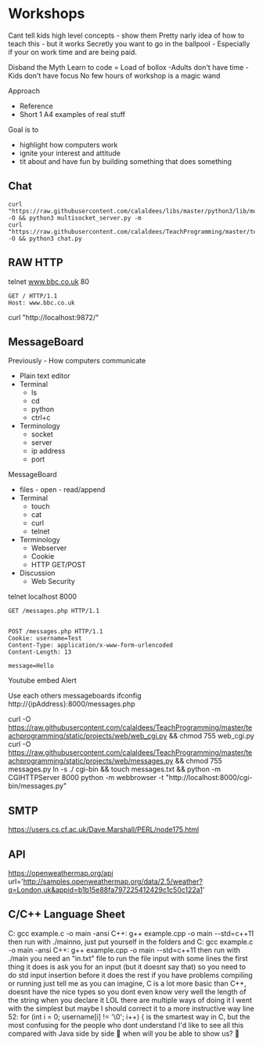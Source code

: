 Workshops
=========

Cant tell kids high level concepts - show them
Pretty narly idea of how to teach this - but it works
Secretly you want to go in the ballpool - Especially if your on work time and are being paid.

Disband the Myth
  Learn to code = Load of bollox
  -Adults don't have time
  -Kids don't have focus
  No few hours of workshop is a magic wand

Approach
  - Reference
  - Short 1 A4 examples of real stuff

Goal is to
 - highlight how computers work
 - ignite your interest and attitude
 - tit about and have fun by building something that does something


Chat
----

    curl "https://raw.githubusercontent.com/calaldees/libs/master/python3/lib/multisocket/multisocket_server.py" -O && python3 multisocket_server.py -m
    curl "https://raw.githubusercontent.com/calaldees/TeachProgramming/master/teachprogramming/static/projects/net/chat.py" -O && python3 chat.py

RAW HTTP
--------

telnet www.bbc.co.uk 80

    GET / HTTP/1.1
    Host: www.bbc.co.uk


curl "http://localhost:9872/"





MessageBoard
------------

Previously - How computers communicate
  - Plain text editor
  - Terminal
    - ls
    - cd
    - python
    - ctrl+c
  - Terminology
    - socket
    - server
    - ip address
    - port


MessageBoard
  - files - open - read/append
  - Terminal
    - touch
    - cat
    - curl
    - telnet
  - Terminology
    - Webserver
    - Cookie
    - HTTP GET/POST
  - Discussion
    - Web Security


telnet localhost 8000

    GET /messages.php HTTP/1.1


    POST /messages.php HTTP/1.1
    Cookie: username=Test
    Content-Type: application/x-www-form-urlencoded
    Content-Length: 13

    message=Hello



Youtube embed
Alert
<script type="text/javascript">alert('You have been hacked!');</script>

Use each others messageboards
ifconfig http://{ipAddress}:8000/messages.php



curl -O https://raw.githubusercontent.com/calaldees/TeachProgramming/master/teachprogramming/static/projects/web/web_cgi.py && chmod 755 web_cgi.py
curl -O https://raw.githubusercontent.com/calaldees/TeachProgramming/master/teachprogramming/static/projects/web/messages.py && chmod 755 messages.py
ln -s ./ cgi-bin && touch messages.txt && python -m CGIHTTPServer 8000
python -m webbrowser -t "http://localhost:8000/cgi-bin/messages.py"


SMTP
----

https://users.cs.cf.ac.uk/Dave.Marshall/PERL/node175.html


API
---

https://openweathermap.org/api
url='http://samples.openweathermap.org/data/2.5/weather?q=London,uk&appid=b1b15e88fa797225412429c1c50c122a1'


C/C++ Language Sheet
--------------------

C: gcc example.c -o main -ansi
C++: g++ example.cpp -o main --std=c++11
then run with ./mainno, just put yourself in the folders and
C: gcc example.c -o main -ansi
C++: g++ example.cpp -o main --std=c++11
then run with ./main
you need an "in.txt" file to run the file input
with some lines
the first thing it does is ask you for an input (but it doesnt say that)
so you need to do std input insertion before it does the rest
if you have problems compiling or running just tell me
as you can imagine, C is a lot more basic than C++, doesnt have the nice types
so you dont even know very well the length of the string when you declare it LOL
there are multiple ways of doing it
I went with the simplest
but maybe I should correct it to a more instructive way
line 52:     for (int i = 0; username[i] != '\0'; i++) {
is the smartest way in C, but the most confusing for the people who dont understand
I'd like to see all this compared with Java
side by side :slightly_smiling_face:
when will you be able to show us? :slightly_smiling_face: